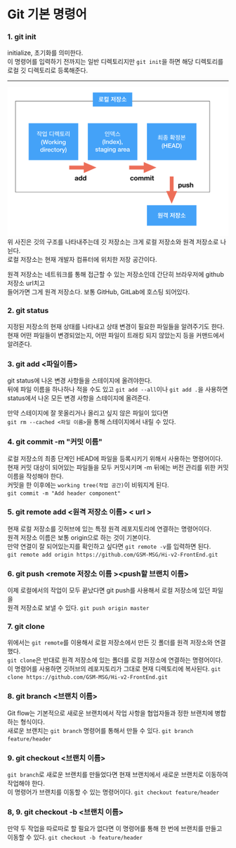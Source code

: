 # Git 기본 명령어

### 1. git init

initialize, 초기화를 의미한다.  
이 명령어를 입력하기 전까지는 일반 디렉토리지만 `git init`을 하면 해당 디렉토리를 로컬 깃 디렉토리로 등록해준다.

---

![alt text](image.png)
위 사진은 깃의 구조를 나타내주는데 깃 저장소는 크게 로컬 저장소와 원격 저장소로 나뉜다.  
로컬 저장소는 현재 개발자 컴퓨터에 위치한 저장 공간이다.

원격 저장소는 네트워크를 통해 접근할 수 있는 저장소인데 간단히 브라우저에 github 저장소 url치고  
들어가면 그게 원격 저장소다. 보통 GitHub, GitLab에 호스팅 되어있다.

### 2. git status

지정된 저장소의 현재 상태를 나타내고 상태 변경이 필요한 파일들을 알려주기도 한다.  
현재 어떤 파일들이 변경되었는지, 어떤 파일이 트래킹 되지 않았는지 등을 커맨드에서 알려준다.

### 3. git add <파일이름>

git status에 나온 변경 사항들을 스테이지에 올려야한다.  
뒤에 파일 이름을 하나하나 적을 수도 있고 `git add --all`이나 `git add .`을 사용하면  
status에서 나온 모든 변경 사항을 스테이지에 올려준다.

만약 스테이지에 잘 못올리거나 올리고 싶지 않은 파일이 있다면  
`git rm --cached <파일 이름>`을 통해 스테이지에서 내릴 수 있다.

### 4. git commit -m "커밋 이름"

로컬 저장소의 최종 단계인 HEAD에 파일을 등록시키기 위해서 사용하는 명령어이다.  
현재 커밋 대상이 되어있는 파일들을 모두 커밋시키며 -m 뒤에는 버전 관리를 위한 커밋 이름을 작성해야 한다.  
커밋을 한 이후에는 `working tree(작업 공간)`이 비워지게 된다.  
`git commit -m "Add header component"`

### 5. git remote add <원격 저장소 이름> < url >

현재 로컬 저장소를 깃허브에 있는 특정 원격 레포지토리에 연결하는 명령어이다.  
원격 저장소 이름은 보통 origin으로 하는 것이 기본이다.  
만약 연결이 잘 되어있는지를 확인하고 싶다면 `git remote -v`를 입력하면 된다.  
`git remote add origin https://github.com/GSM-MSG/Hi-v2-FrontEnd.git`

### 6. git push <remote 저장소 이름 ><push할 브랜치 이름>

이제 로컬에서의 작업이 모두 끝났다면 git push를 사용해서 로컬 저장소에 있던 파일을  
원격 저장소로 보낼 수 있다.
`git push origin master`

### 7. git clone

위에서는 `git remote`를 이용해서 로컬 저장소에서 만든 깃 폴더를 원격 저장소와 연결했다.  
`git clone`은 반대로 원격 저장소에 있는 폴더를 로컬 저장소에 연결하는 명령어이다.  
이 명령어를 사용하면 깃허브의 레포지토리가 그대로 현재 디렉토리에 복사된다.
`git clone https://github.com/GSM-MSG/Hi-v2-FrontEnd.git`

### 8. git branch <브랜치 이름>

Git flow는 기본적으로 새로운 브랜치에서 작업 사항을 협업자들과 정한 브랜치에 병합하는 형식이다.  
새로운 브랜치는 `git branch` 명령어를 통해서 만들 수 있다.
`git branch feature/header`

### 9. git checkout <브랜치 이름>

`git branch`로 새로운 브랜치를 만들었다면 현재 브랜치에서 새로운 브랜치로 이동하여 작업해야 한다.  
이 명령어가 브랜치를 이동할 수 있는 명령어이다.
`git checkout feature/header`

### 8, 9. git checkout -b <브랜치 이름>

만약 두 작업을 따로따로 할 필요가 없다면 이 명령어를 통해 한 번에 브랜치를 만들고 이동할 수 있다.
`git checkout -b feature/header`
